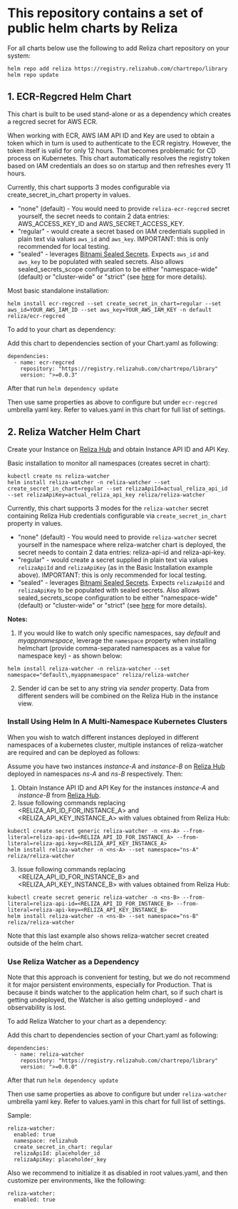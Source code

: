 # This repository contains a set of public helm charts by Reliza


For all charts below use the following to add Reliza chart repository on your system:

```
helm repo add reliza https://registry.relizahub.com/chartrepo/library
helm repo update
```

## 1. ECR-Regcred Helm Chart

This chart is built to be used stand-alone or as a dependency which creates a regcred secret for AWS ECR.

When working with ECR, AWS IAM API ID and Key are used to obtain a token which in turn is used to authenticate to the ECR registry. However, the token itself is valid for only 12 hours. That becomes problematic for CD process on Kubernetes. This chart automatically resolves the registry token based on IAM credentials an does so on startup and then refreshes every 11 hours.

Currently, this chart supports 3 modes configurable via create_secret_in_chart property in values.
- "none" (default) - You would need to provide `reliza-ecr-regcred` secret yourself, the secret needs to contain 2 data entries: AWS_ACCESS_KEY_ID and AWS_SECRET_ACCESS_KEY.
- "regular" - would create a secret based on IAM credentials supplied in plain text via values `aws_id` and `aws_key`. IMPORTANT: this is only recommended for local testing.
- "sealed" - leverages [Bitnami Sealed Secrets](https://github.com/bitnami-labs/sealed-secrets). Expects `aws_id` and `aws_key` to be populated with sealed secrets. Also allows sealed_secrets_scope configuration to be either "namespace-wide" (default) or "cluster-wide" or "strict" (see [here](https://github.com/bitnami-labs/sealed-secrets#scopes) for more details).

Most basic standalone installation:

```
helm install ecr-regcred --set create_secret_in_chart=regular --set aws_id=YOUR_AWS_IAM_ID --set aws_key=YOUR_AWS_IAM_KEY -n default reliza/ecr-regcred
```


To add to your chart as dependency:

Add this chart to dependencies section of your Chart.yaml as following:

```
dependencies:
  - name: ecr-regcred
    repository: "https://registry.relizahub.com/chartrepo/library"
    version: ">=0.0.3"
```

After that run `helm dependency update`

Then use same properties as above to configure but under `ecr-regcred` umbrella yaml key. Refer to values.yaml in this chart for full list of settings.


## 2. Reliza Watcher Helm Chart
Create your Instance on [Reliza Hub](https://relizahub.com) and obtain Instance API ID and API Key.

Basic installation to monitor all namespaces (creates secret in chart):

```
kubectl create ns reliza-watcher
helm install reliza-watcher -n reliza-watcher --set create_secret_in_chart=regular --set relizaApiId=actual_reliza_api_id --set relizaApiKey=actual_reliza_api_key reliza/reliza-watcher
```

Currently, this chart supports 3 modes for the `reliza-watcher` secret containing Reliza Hub credentials configurable via `create_secret_in_chart` property in values.
- "none" (default) - You would need to provide `reliza-watcher` secret yourself in the namespace where reliza-watcher chart is deployed, the secret needs to contain 2 data entries: reliza-api-id and reliza-api-key.
- "regular" - would create a secret supplied in plain text via values `relizaApiId` and `relizaApiKey` (as in the Basic Installation example above). IMPORTANT: this is only recommended for local testing.
- "sealed" - leverages [Bitnami Sealed Secrets](https://github.com/bitnami-labs/sealed-secrets). Expects `relizaApiId` and `relizaApiKey` to be populated with sealed secrets. Also allows sealed_secrets_scope configuration to be either "namespace-wide" (default) or "cluster-wide" or "strict" (see [here](https://github.com/bitnami-labs/sealed-secrets#scopes) for more details).

**Notes:**

1. If you would like to watch only specific namespaces, say *default* and *myappnamespace*, leverage the `namespace` property when installing helmchart (provide comma-separated namespaces as a value for namespace key) - as shown below:

```
helm install reliza-watcher -n reliza-watcher --set namespace="default\,myappnamespace" reliza/reliza-watcher
```

2. Sender id can be set to any string via *sender* property. Data from different senders will be combined on the Reliza Hub in the instance view.

### Install Using Helm In A Multi-Namespace Kubernetes Clusters

When you wish to watch different instances deployed in different namespaces of a kubernetes cluster, multiple instances of reliza-watcher are required and can be deployed as follows:

Assume you have two instances *instance-A* and *instance-B* on [Reliza Hub](https://relizahub.com) deployed in namespaces *ns-A*  and *ns-B* respectively. Then:

1. Obtain Instance API ID and API Key for the instances *instance-A* and *instance-B* from [Reliza Hub](https://relizahub.com).
2. Issue following commands replacing <RELIZA_API_ID_FOR_INSTANCE_A> and <RELIZA_API_KEY_INSTANCE_A> with values obtained from Reliza Hub:
```
kubectl create secret generic reliza-watcher -n <ns-A> --from-literal=reliza-api-id=<RELIZA_API_ID_FOR_INSTANCE_A> --from-literal=reliza-api-key=<RELIZA_API_KEY_INSTANCE_A>
helm install reliza-watcher -n <ns-A> --set namespace="ns-A" reliza/reliza-watcher
```
3. Issue following commands replacing <RELIZA_API_ID_FOR_INSTANCE_B> and <RELIZA_API_KEY_INSTANCE_B> with values obtained from Reliza Hub:
```
kubectl create secret generic reliza-watcher -n <ns-B> --from-literal=reliza-api-id=<RELIZA_API_ID_FOR_INSTANCE_B> --from-literal=reliza-api-key=<RELIZA_API_KEY_INSTANCE_B>
helm install reliza-watcher -n <ns-B> --set namespace="ns-B" reliza/reliza-watcher
```

Note that this last example also shows reliza-watcher secret created outside of the helm chart.

### Use Reliza Watcher as a Dependency

Note that this approach is convenient for testing, but we do not recommend it for major persistent environments, especially for Production. That is because it binds watcher to the application helm chart, so if such chart is getting undeployed, the Watcher is also getting undeployed - and observability is lost.

To add Reliza Watcher to your chart as a dependency:

Add this chart to dependencies section of your Chart.yaml as following:

```
dependencies:
  - name: reliza-watcher
    repository: "https://registry.relizahub.com/chartrepo/library"
    version: ">=0.0.0"
```

After that run `helm dependency update`

Then use same properties as above to configure but under `reliza-watcher` umbrella yaml key. Refer to values.yaml in this chart for full list of settings.

Sample:

```
reliza-watcher:
  enabled: true
  namespace: relizahub
  create_secret_in_chart: regular
  relizaApiId: placeholder_id
  relizaApiKey: placeholder_key
```

Also we recommend to initialize it as disabled in root values.yaml, and then customize per environments, like the following:

```
reliza-watcher:
  enabled: true
```